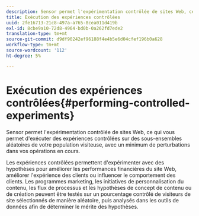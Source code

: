 ```yaml
---
description: Sensor permet l'expérimentation contrôlée de sites Web, ce qui vous permet d'exécuter des expériences contrôlées sur des sous-ensembles aléatoires de votre population visiteuse, avec un minimum de perturbations dans vos opérations en cours.
title: Exécution des expériences contrôlées
uuid: 2fe16713-21c8-497a-a765-8cea011d419b
exl-id: 8cbe9a10-72d8-4964-bd0b-0a262fd7ede2
translation-type: tm+mt
source-git-commit: d9df90242ef96188f4e4b5e6d04cfef196b0a628
workflow-type: tm+mt
source-wordcount: '112'
ht-degree: 5%

---
```


# Exécution des expériences contrôlées{#performing-controlled-experiments}

Sensor permet l&#39;expérimentation contrôlée de sites Web, ce qui vous permet d&#39;exécuter des expériences contrôlées sur des sous-ensembles aléatoires de votre population visiteuse, avec un minimum de perturbations dans vos opérations en cours.

Les expériences contrôlées permettent d&#39;expérimenter avec des hypothèses pour améliorer les performances financières du site Web, améliorer l&#39;expérience des clients ou influencer le comportement des clients. Les programmes marketing, les initiatives de personnalisation du contenu, les flux de processus et les hypothèses de concept de contenu ou de création peuvent être testés sur un pourcentage contrôlé de visiteurs de site sélectionnés de manière aléatoire, puis analysés dans les outils de données afin de déterminer le mérite des hypothèses.
